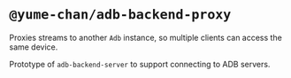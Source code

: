 # `@yume-chan/adb-backend-proxy`

Proxies streams to another `Adb` instance, so multiple clients can access the same device.

Prototype of `adb-backend-server` to support connecting to ADB servers.
